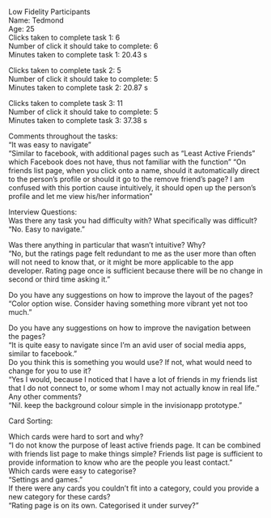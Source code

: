 Low Fidelity Participants  
Name: Tedmond  
Age: 25  
Clicks taken to complete task 1: 6  
Number of click it should take to complete: 6  
Minutes taken to complete task 1: 20.43 s  

Clicks taken to complete task 2: 5  
Number of click it should take to complete: 5  
Minutes taken to complete task 2: 20.87 s  

Clicks taken to complete task 3: 11  
Number of click it should take to complete: 5  
Minutes taken to complete task 3: 37.38 s  

Comments throughout the tasks:  
“It was easy to navigate”  
“Similar to facebook, with additional pages such as “Least Active Friends” which Facebook does not have, thus not familiar with the function”
“On friends list page, when you click onto a name, should it automatically direct to the person’s profile or should it go to the remove friend’s page? I am confused with this portion cause intuitively, it should open up the person’s profile and let me view his/her information”  

Interview Questions:  
Was there any task you had difficulty with? What specifically was difficult?  
“No. Easy to navigate.”  

Was there anything in particular that wasn’t intuitive? Why?  
“No, but the ratings page felt redundant to me as the user more than often will not need to know that, or it might be more applicable to the app developer. Rating page once is sufficient because there will be no change in second or third time asking it.”  

Do you have any suggestions on how to improve the layout of the pages?  
“Color option wise. Consider having something more vibrant yet not too much.”  



Do you have any suggestions on how to improve the navigation between the pages?  
“It is quite easy to navigate since I’m an avid user of social media apps, similar to facebook.”  
Do you think this is something you would use? If not, what would need to change for you to use it?  
“Yes I would, because I noticed that I have a lot of friends in my friends list that I do not connect to, or some whom I may not actually know in real life.”
Any other comments?  
“Nil. keep the background colour simple in the invisionapp prototype.”  

Card Sorting:  

Which cards were hard to sort and why?  
“I do not know the purpose of least active friends page. It can be combined with friends list page to make things simple? Friends list page is sufficient to provide information to know who are the people you least contact.”  
Which cards were easy to categorise?    
“Settings and games.”  
If there were any cards you couldn’t fit into a category, could you provide a new category for these cards?  
“Rating page is on its own. Categorised it under survey?”  
  
